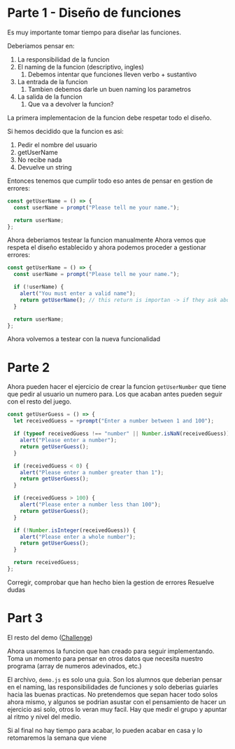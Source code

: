 # Parte 1 - Diseño de funciones

Es muy importante tomar tiempo para diseñar las funciones.

Deberiamos pensar en:

1. La responsibilidad de la funcion
2. El naming de la funcion (descriptivo, ingles)
   1. Debemos intentar que funciones lleven verbo + sustantivo
3. La entrada de la funcion
   1. Tambien debemos darle un buen naming los parametros
4. La salida de la funcion
   1. Que va a devolver la funcion?

La primera implementacion de la funcion debe respetar todo el diseño.

Si hemos decidido que la funcion es asi:

1. Pedir el nombre del usuario
2. getUserName
3. No recibe nada
4. Devuelve un string

Entonces tenemos que cumplir todo eso antes de pensar en gestion de errores:

```js
const getUserName = () => {
  const userName = prompt("Please tell me your name.");

  return userName;
};
```

Ahora deberiamos testear la funcion manualmente
Ahora vemos que respeta el diseño establecido y ahora podemos proceder a gestionar errores:

```js
const getUserName = () => {
  const userName = prompt("Please tell me your name.");

  if (!userName) {
    alert("You must enter a valid name");
    return getUserName(); // this return is importan -> if they ask about it tell Ss that later in the course they will see examples of what can happen if they don't return here
  }

  return userName;
};
```

Ahora volvemos a testear con la nueva funcionalidad

# Parte 2

Ahora pueden hacer el ejercicio de crear la funcion `getUserNumber` que tiene que pedir al usuario un numero para. Los que acaban antes pueden seguir con el resto del juego.

```js
const getUserGuess = () => {
  let receivedGuess = +prompt("Enter a number between 1 and 100");

  if (typeof receivedGuess !== "number" || Number.isNaN(receivedGuess)) {
    alert("Please enter a number");
    return getUserGuess();
  }

  if (receivedGuess < 0) {
    alert("Please enter a number greater than 1");
    return getUserGuess();
  }

  if (receivedGuess > 100) {
    alert("Please enter a number less than 100");
    return getUserGuess();
  }

  if (!Number.isInteger(receivedGuess)) {
    alert("Please enter a whole number");
    return getUserGuess();
  }

  return receivedGuess;
};
```

Corregir, comprobar que han hecho bien la gestion de errores
Resuelve dudas

# Part 3

El resto del demo ([Challenge](./CHALLENGE.md))

Ahora usaremos la funcion que han creado para seguir implementando.
Toma un momento para pensar en otros datos que necesita nuestro programa (array de numeros adevinados, etc.)

El archivo, `demo.js` es solo una guia. Son los alumnos que deberian pensar en el naming, las responsibilidades de funciones y solo deberias guiarles hacia las buenas practicas. No pretendemos que sepan hacer todo solos ahora mismo, y algunos se podrian asustar con el pensamiento de hacer un ejercicio asi solo, otros lo veran muy facil. Hay que medir el grupo y apuntar al ritmo y nivel del medio.

Si al final no hay tiempo para acabar, lo pueden acabar en casa y lo retomaremos la semana que viene
